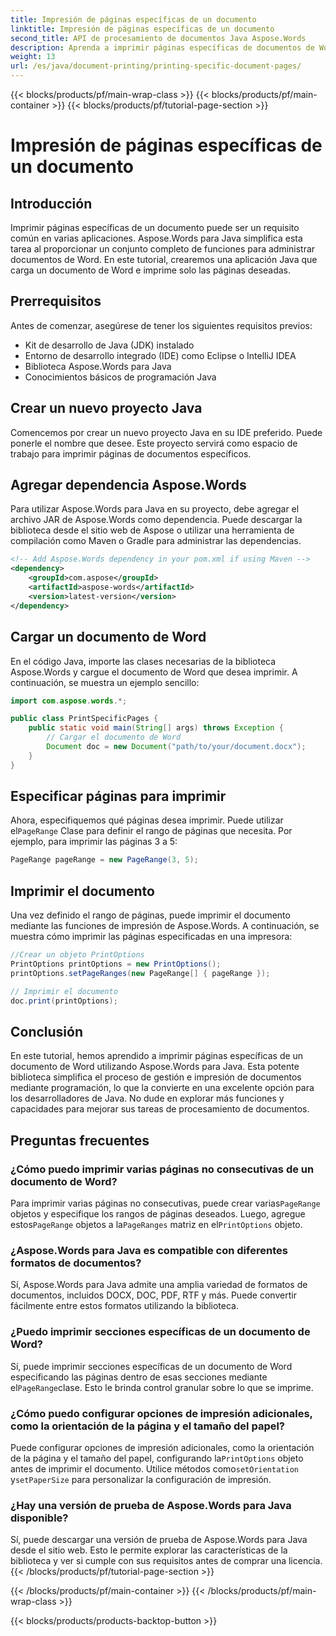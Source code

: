 ```yaml
---
title: Impresión de páginas específicas de un documento
linktitle: Impresión de páginas específicas de un documento
second_title: API de procesamiento de documentos Java Aspose.Words
description: Aprenda a imprimir páginas específicas de documentos de Word con Aspose.Words para Java. Guía paso a paso para desarrolladores de Java.
weight: 13
url: /es/java/document-printing/printing-specific-document-pages/
---
```


{{< blocks/products/pf/main-wrap-class >}}
{{< blocks/products/pf/main-container >}}
{{< blocks/products/pf/tutorial-page-section >}}

# Impresión de páginas específicas de un documento


## Introducción

Imprimir páginas específicas de un documento puede ser un requisito común en varias aplicaciones. Aspose.Words para Java simplifica esta tarea al proporcionar un conjunto completo de funciones para administrar documentos de Word. En este tutorial, crearemos una aplicación Java que carga un documento de Word e imprime solo las páginas deseadas.

## Prerrequisitos

Antes de comenzar, asegúrese de tener los siguientes requisitos previos:

- Kit de desarrollo de Java (JDK) instalado
- Entorno de desarrollo integrado (IDE) como Eclipse o IntelliJ IDEA
- Biblioteca Aspose.Words para Java
- Conocimientos básicos de programación Java

## Crear un nuevo proyecto Java

Comencemos por crear un nuevo proyecto Java en su IDE preferido. Puede ponerle el nombre que desee. Este proyecto servirá como espacio de trabajo para imprimir páginas de documentos específicos.

## Agregar dependencia Aspose.Words

Para utilizar Aspose.Words para Java en su proyecto, debe agregar el archivo JAR de Aspose.Words como dependencia. Puede descargar la biblioteca desde el sitio web de Aspose o utilizar una herramienta de compilación como Maven o Gradle para administrar las dependencias.

```xml
<!-- Add Aspose.Words dependency in your pom.xml if using Maven -->
<dependency>
    <groupId>com.aspose</groupId>
    <artifactId>aspose-words</artifactId>
    <version>latest-version</version>
</dependency>
```

## Cargar un documento de Word

En el código Java, importe las clases necesarias de la biblioteca Aspose.Words y cargue el documento de Word que desea imprimir. A continuación, se muestra un ejemplo sencillo:

```java
import com.aspose.words.*;

public class PrintSpecificPages {
    public static void main(String[] args) throws Exception {
        // Cargar el documento de Word
        Document doc = new Document("path/to/your/document.docx");
    }
}
```

## Especificar páginas para imprimir

 Ahora, especifiquemos qué páginas desea imprimir. Puede utilizar el`PageRange` Clase para definir el rango de páginas que necesita. Por ejemplo, para imprimir las páginas 3 a 5:

```java
PageRange pageRange = new PageRange(3, 5);
```

## Imprimir el documento

Una vez definido el rango de páginas, puede imprimir el documento mediante las funciones de impresión de Aspose.Words. A continuación, se muestra cómo imprimir las páginas especificadas en una impresora:

```java
//Crear un objeto PrintOptions
PrintOptions printOptions = new PrintOptions();
printOptions.setPageRanges(new PageRange[] { pageRange });

// Imprimir el documento
doc.print(printOptions);
```

## Conclusión

En este tutorial, hemos aprendido a imprimir páginas específicas de un documento de Word utilizando Aspose.Words para Java. Esta potente biblioteca simplifica el proceso de gestión e impresión de documentos mediante programación, lo que la convierte en una excelente opción para los desarrolladores de Java. No dude en explorar más funciones y capacidades para mejorar sus tareas de procesamiento de documentos.

## Preguntas frecuentes

### ¿Cómo puedo imprimir varias páginas no consecutivas de un documento de Word?

 Para imprimir varias páginas no consecutivas, puede crear varias`PageRange` objetos y especifique los rangos de páginas deseados. Luego, agregue estos`PageRange` objetos a la`PageRanges` matriz en el`PrintOptions` objeto.

### ¿Aspose.Words para Java es compatible con diferentes formatos de documentos?

Sí, Aspose.Words para Java admite una amplia variedad de formatos de documentos, incluidos DOCX, DOC, PDF, RTF y más. Puede convertir fácilmente entre estos formatos utilizando la biblioteca.

### ¿Puedo imprimir secciones específicas de un documento de Word?

 Sí, puede imprimir secciones específicas de un documento de Word especificando las páginas dentro de esas secciones mediante el`PageRange`clase. Esto le brinda control granular sobre lo que se imprime.

### ¿Cómo puedo configurar opciones de impresión adicionales, como la orientación de la página y el tamaño del papel?

 Puede configurar opciones de impresión adicionales, como la orientación de la página y el tamaño del papel, configurando la`PrintOptions` objeto antes de imprimir el documento. Utilice métodos como`setOrientation` y`setPaperSize` para personalizar la configuración de impresión.

### ¿Hay una versión de prueba de Aspose.Words para Java disponible?

Sí, puede descargar una versión de prueba de Aspose.Words para Java desde el sitio web. Esto le permite explorar las características de la biblioteca y ver si cumple con sus requisitos antes de comprar una licencia.
{{< /blocks/products/pf/tutorial-page-section >}}

{{< /blocks/products/pf/main-container >}}
{{< /blocks/products/pf/main-wrap-class >}}

{{< blocks/products/products-backtop-button >}}
